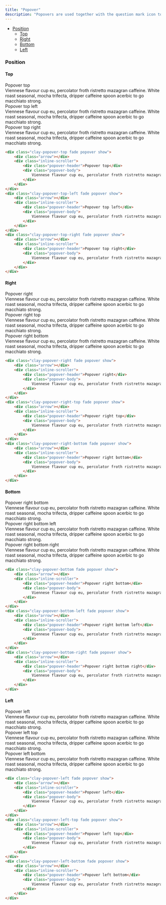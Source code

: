 ```yaml
---
title: "Popover"
description: "Popovers are used together with the question mark icon to communicate to the user that there is useful information for them to read. Popovers contain helpful information such as an explanation of a context."
---
```


<div class="nav-toc-absolute">
<div class="nav-toc">

- [Position](#popover-position)
    - [Top](#popover-top)
    - [Right](#popover-right)
    - [Bottom](#popover-bottom)
    - [Left](#popover-left)

</div>
</div>

### Position

#### Top

<div class="sheet-example">
    <div class="clay-site-popover-display">
        <div class="clay-popover-top fade popover show">
            <div class="arrow"></div>
            <div class="inline-scroller">
                <div class="popover-header">Popover top</div>
                <div class="popover-body">
                    Viennese flavour cup eu, percolator froth ristretto mazagran caffeine. White roast seasonal, mocha trifecta, dripper caffeine spoon acerbic to go macchiato strong.
                </div>
            </div>
        </div>
        <div class="clay-popover-top-left fade popover show">
            <div class="arrow"></div>
            <div class="inline-scroller">
                <div class="popover-header">Popover top left</div>
                <div class="popover-body">
                    Viennese flavour cup eu, percolator froth ristretto mazagran caffeine. White roast seasonal, mocha trifecta, dripper caffeine spoon acerbic to go macchiato strong.
                </div>
            </div>
        </div>
        <div class="clay-popover-top-right fade popover show">
            <div class="arrow"></div>
            <div class="inline-scroller">
                <div class="popover-header">Popover top right</div>
                <div class="popover-body">
                    Viennese flavour cup eu, percolator froth ristretto mazagran caffeine. White roast seasonal, mocha trifecta, dripper caffeine spoon acerbic to go macchiato strong.
                </div>
            </div>
        </div>
    </div>
</div>

```html
<div class="clay-popover-top fade popover show">
    <div class="arrow"></div>
    <div class="inline-scroller">
        <div class="popover-header">Popover top</div>
        <div class="popover-body">
            Viennese flavour cup eu, percolator froth ristretto mazagran caffeine. White roast seasonal, mocha trifecta, dripper caffeine spoon acerbic to go macchiato strong.
        </div>
    </div>
</div>
<div class="clay-popover-top-left fade popover show">
    <div class="arrow"></div>
    <div class="inline-scroller">
        <div class="popover-header">Popover top left</div>
        <div class="popover-body">
            Viennese flavour cup eu, percolator froth ristretto mazagran caffeine. White roast seasonal, mocha trifecta, dripper caffeine spoon acerbic to go macchiato strong.
        </div>
    </div>
</div>
<div class="clay-popover-top-right fade popover show">
    <div class="arrow"></div>
    <div class="inline-scroller">
        <div class="popover-header">Popover top right</div>
        <div class="popover-body">
            Viennese flavour cup eu, percolator froth ristretto mazagran caffeine. White roast seasonal, mocha trifecta, dripper caffeine spoon acerbic to go macchiato strong.
        </div>
    </div>
</div>
```

#### Right

<div class="sheet-example">
    <div class="clay-site-popover-display">
        <div class="clay-popover-right fade popover show">
            <div class="arrow"></div>
            <div class="inline-scroller">
                <div class="popover-header">Popover right</div>
                <div class="popover-body">
                    Viennese flavour cup eu, percolator froth ristretto mazagran caffeine. White roast seasonal, mocha trifecta, dripper caffeine spoon acerbic to go macchiato strong.
                </div>
            </div>
        </div>
        <div class="clay-popover-right-top fade popover show">
            <div class="arrow"></div>
            <div class="inline-scroller">
                <div class="popover-header">Popover right top</div>
                <div class="popover-body">
                    Viennese flavour cup eu, percolator froth ristretto mazagran caffeine. White roast seasonal, mocha trifecta, dripper caffeine spoon acerbic to go macchiato strong.
                </div>
            </div>
        </div>
        <div class="clay-popover-right-bottom fade popover show">
            <div class="arrow"></div>
            <div class="inline-scroller">
                <div class="popover-header">Popover right bottom</div>
                <div class="popover-body">
                    Viennese flavour cup eu, percolator froth ristretto mazagran caffeine. White roast seasonal, mocha trifecta, dripper caffeine spoon acerbic to go macchiato strong.
                </div>
            </div>
        </div>
    </div>
</div>

```html
<div class="clay-popover-right fade popover show">
    <div class="arrow"></div>
    <div class="inline-scroller">
        <div class="popover-header">Popover right</div>
        <div class="popover-body">
            Viennese flavour cup eu, percolator froth ristretto mazagran caffeine. White roast seasonal, mocha trifecta, dripper caffeine spoon acerbic to go macchiato strong.
        </div>
    </div>
</div>
<div class="clay-popover-right-top fade popover show">
    <div class="arrow"></div>
    <div class="inline-scroller">
        <div class="popover-header">Popover right top</div>
        <div class="popover-body">
            Viennese flavour cup eu, percolator froth ristretto mazagran caffeine. White roast seasonal, mocha trifecta, dripper caffeine spoon acerbic to go macchiato strong.
        </div>
    </div>
</div>
<div class="clay-popover-right-bottom fade popover show">
    <div class="arrow"></div>
    <div class="inline-scroller">
        <div class="popover-header">Popover right bottom</div>
        <div class="popover-body">
            Viennese flavour cup eu, percolator froth ristretto mazagran caffeine. White roast seasonal, mocha trifecta, dripper caffeine spoon acerbic to go macchiato strong.
        </div>
    </div>
</div>
```

#### Bottom

<div class="sheet-example">
    <div class="clay-site-popover-display">
        <div class="clay-popover-bottom fade popover show">
            <div class="arrow"></div>
            <div class="inline-scroller">
                <div class="popover-header">Popover right bottom</div>
                <div class="popover-body">
                    Viennese flavour cup eu, percolator froth ristretto mazagran caffeine. White roast seasonal, mocha trifecta, dripper caffeine spoon acerbic to go macchiato strong.
                </div>
            </div>
        </div>
        <div class="clay-popover-bottom-left fade popover show">
            <div class="arrow"></div>
            <div class="inline-scroller">
                <div class="popover-header">Popover right bottom left</div>
                <div class="popover-body">
                    Viennese flavour cup eu, percolator froth ristretto mazagran caffeine. White roast seasonal, mocha trifecta, dripper caffeine spoon acerbic to go macchiato strong.
                </div>
            </div>
        </div>
        <div class="clay-popover-bottom-right fade popover show">
            <div class="arrow"></div>
            <div class="inline-scroller">
                <div class="popover-header">Popover right bottom right</div>
                <div class="popover-body">
                    Viennese flavour cup eu, percolator froth ristretto mazagran caffeine. White roast seasonal, mocha trifecta, dripper caffeine spoon acerbic to go macchiato strong.
                </div>
            </div>
        </div>
    </div>
</div>

```html
<div class="clay-popover-bottom fade popover show">
    <div class="arrow"></div>
    <div class="inline-scroller">
        <div class="popover-header">Popover right bottom</div>
        <div class="popover-body">
            Viennese flavour cup eu, percolator froth ristretto mazagran caffeine. White roast seasonal, mocha trifecta, dripper caffeine spoon acerbic to go macchiato strong.
        </div>
    </div>
</div>
<div class="clay-popover-bottom-left fade popover show">
    <div class="arrow"></div>
    <div class="inline-scroller">
        <div class="popover-header">Popover right bottom left</div>
        <div class="popover-body">
            Viennese flavour cup eu, percolator froth ristretto mazagran caffeine. White roast seasonal, mocha trifecta, dripper caffeine spoon acerbic to go macchiato strong.
        </div>
    </div>
</div>
<div class="clay-popover-bottom-right fade popover show">
    <div class="arrow"></div>
    <div class="inline-scroller">
        <div class="popover-header">Popover right bottom right</div>
        <div class="popover-body">
            Viennese flavour cup eu, percolator froth ristretto mazagran caffeine. White roast seasonal, mocha trifecta, dripper caffeine spoon acerbic to go macchiato strong.
        </div>
    </div>
</div>
```

#### Left

<div class="sheet-example">
    <div class="clay-site-popover-display">
        <div class="clay-popover-left fade popover show">
            <div class="arrow"></div>
            <div class="inline-scroller">
                <div class="popover-header">Popover left</div>
                <div class="popover-body">
                    Viennese flavour cup eu, percolator froth ristretto mazagran caffeine. White roast seasonal, mocha trifecta, dripper caffeine spoon acerbic to go macchiato strong.
                </div>
            </div>
        </div>
        <div class="clay-popover-left-top fade popover show">
            <div class="arrow"></div>
            <div class="inline-scroller">
                <div class="popover-header">Popover left top</div>
                <div class="popover-body">
                    Viennese flavour cup eu, percolator froth ristretto mazagran caffeine. White roast seasonal, mocha trifecta, dripper caffeine spoon acerbic to go macchiato strong.
                </div>
            </div>
        </div>
        <div class="clay-popover-left-bottom fade popover show">
            <div class="arrow"></div>
            <div class="inline-scroller">
                <div class="popover-header">Popover left bottom</div>
                <div class="popover-body">
                    Viennese flavour cup eu, percolator froth ristretto mazagran caffeine. White roast seasonal, mocha trifecta, dripper caffeine spoon acerbic to go macchiato strong.
                </div>
            </div>
        </div>
    </div>
</div>

```html
<div class="clay-popover-left fade popover show">
    <div class="arrow"></div>
    <div class="inline-scroller">
        <div class="popover-header">Popover left</div>
        <div class="popover-body">
            Viennese flavour cup eu, percolator froth ristretto mazagran caffeine. White roast seasonal, mocha trifecta, dripper caffeine spoon acerbic to go macchiato strong.
        </div>
    </div>
</div>
<div class="clay-popover-left-top fade popover show">
    <div class="arrow"></div>
    <div class="inline-scroller">
        <div class="popover-header">Popover left top</div>
        <div class="popover-body">
            Viennese flavour cup eu, percolator froth ristretto mazagran caffeine. White roast seasonal, mocha trifecta, dripper caffeine spoon acerbic to go macchiato strong.
        </div>
    </div>
</div>
<div class="clay-popover-left-bottom fade popover show">
    <div class="arrow"></div>
    <div class="inline-scroller">
        <div class="popover-header">Popover left bottom</div>
        <div class="popover-body">
            Viennese flavour cup eu, percolator froth ristretto mazagran caffeine. White roast seasonal, mocha trifecta, dripper caffeine spoon acerbic to go macchiato strong.
        </div>
    </div>
</div>
```
